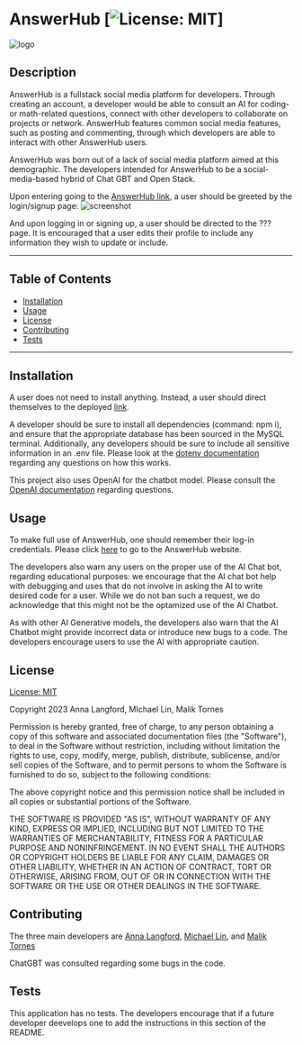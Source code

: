 # AnswerHub [![License: MIT](https://img.shields.io/badge/License-MIT-yellow.svg)]
![logo](https://user-images.githubusercontent.com/119153047/227354294-2b685fc4-fb8d-4fca-9136-53b77392210e.JPG)

## Description

AnswerHub is a fullstack social media platform for developers. Through creating an account, a developer would be able to consult an AI for coding- or math-related questions, connect with other developers to collaborate on projects or network. AnswerHub features common social media features, such as posting and commenting, through which developers are able to interact with other AnswerHub users.

AnswerHub was born out of a lack of social media platform aimed at this demographic. The developers intended for AnswerHub to be a social-media-based hybrid of Chat GBT and Open Stack. 

Upon entering going to the [AnswerHub link](), a user should be greeted by the login/signup page: ![screenshot]()

And upon logging in or signing up, a user should be directed to the ??? page. It is encouraged that a user edits their profile to include any information they wish to update or include. 

---
## Table of Contents

  - [Installation](#installation)
  - [Usage](#usage)
  - [License](#license) 
  - [Contributing](#contributing)
  - [Tests](#tests)
---

## Installation

A user does not need to install anything. Instead, a user should direct themselves to the deployed [link](). 

A developer should be sure to install all dependencies (command: npm i), and ensure that the appropriate database has been sourced in the MySQL terminal. Additionally, any developers should be sure to include all sensitive information in an .env file. Please look at the [dotenv documentation](https://www.npmjs.com/package/dotenv) regarding any questions on how this works.

This project also uses OpenAI for the chatbot model. Please consult the [OpenAI documentation](https://platform.openai.com/docs/introduction) regarding questions. 

## Usage

To make full use of AnswerHub, one should remember their log-in credentials. Please click [here]() to go to the AnswerHub website. 

The developers also warn any users on the proper use of the AI Chat bot, regarding educational purposes: we encourage that the AI chat bot help with debugging and uses that do not involve in asking the AI to write desired code for a user. While we do not ban such a request, we do acknowledge that this might not be the optamized use of the AI Chatbot. 

As with other AI Generative models, the developers also warn that the AI Chatbot might provide incorrect data or introduce new bugs to a code. The developers encourage users to use the AI with appropriate caution. 

## License
  
  [License: MIT](https://opensource.org/licenses/MIT)
  
  Copyright 2023 Anna Langford, MIchael Lin, Malik Tornes
  
  Permission is hereby granted, free of charge, to any person obtaining a copy of this software and associated documentation files (the "Software"), to deal in the Software without restriction, including without limitation the rights to use, copy, modify, merge, publish, distribute, sublicense, and/or sell copies of the Software, and to permit persons to whom the Software is furnished to do so, subject to the following conditions:
  
  The above copyright notice and this permission notice shall be included in all copies or substantial portions of the Software.
  
  THE SOFTWARE IS PROVIDED "AS IS", WITHOUT WARRANTY OF ANY KIND, EXPRESS OR IMPLIED, INCLUDING BUT NOT LIMITED TO THE WARRANTIES OF MERCHANTABILITY, FITNESS FOR A PARTICULAR PURPOSE AND NONINFRINGEMENT. IN NO EVENT SHALL THE AUTHORS OR COPYRIGHT HOLDERS BE LIABLE FOR ANY CLAIM, DAMAGES OR OTHER LIABILITY, WHETHER IN AN ACTION OF CONTRACT, TORT OR OTHERWISE, ARISING FROM, OUT OF OR IN CONNECTION WITH THE SOFTWARE OR THE USE OR OTHER DEALINGS IN THE SOFTWARE.

  ## Contributing

  The three main developers are [Anna Langford](https://github.com/Anna-dxj), [Michael Lin](https://github.com/Michaelx626), and [Malik Tornes](https://github.com/malikdreamy)

  ChatGBT was consulted regarding some bugs in the code. 

  ## Tests

  This application has no tests. The developers encourage that if a future developer deevelops one to add the instructions in this section of the README. 

